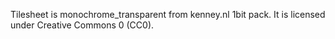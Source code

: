 
Tilesheet is monochrome\_transparent from kenney.nl 1bit pack.
It is licensed under Creative Commons 0 (CC0).
